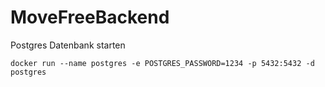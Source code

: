 # MoveFreeBackend

Postgres Datenbank starten
````
docker run --name postgres -e POSTGRES_PASSWORD=1234 -p 5432:5432 -d postgres
````